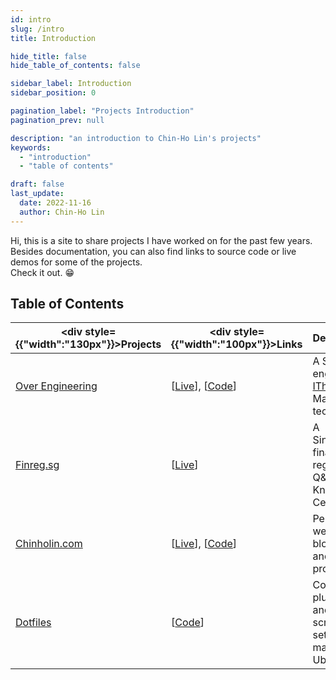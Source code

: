 ```yaml
---
id: intro
slug: /intro
title: Introduction

hide_title: false
hide_table_of_contents: false

sidebar_label: Introduction
sidebar_position: 0

pagination_label: "Projects Introduction"
pagination_prev: null

description: "an introduction to Chin-Ho Lin's projects"
keywords:
  - "introduction"
  - "table of contents"

draft: false
last_update:
  date: 2022-11-16
  author: Chin-Ho Lin
---
```



Hi, this is a site to share projects I have worked on for the past few years.<br />
Besides documentation, you can also find links to source code or live demos for some of the projects.<br />
Check it out. 😁


## Table of Contents
| <div style={{"width":"130px"}}>Projects</div> | <div style={{"width":"100px"}}>Links</div>                       | Description                                                                | Tech Keywords                                             |
|-----------------------------------------------|------------------------------------------------------------------|----------------------------------------------------------------------------|-----------------------------------------------------------|
| [Over Engineering]                            | [[Live][Over Engineering Live]], [[Code][Over Engineering Code]] | A Search engine for [IThome], a Mandarin tech forum.                       | `Meilisearch`, `Flask`, `KeyBERT`, `PostgreSQL`, `fly.io` |
| [Finreg.sg]                                   | [[Live][Finreg.sg Live]]                                         | A Singapore financial regulation Q&A Knowledge Center.                     | `Golang`, `Elasticsearch`, `PostgreSQL`, `SEO`            |
| [Chinholin.com]                               | [[Live][Chinholin.com Live]], [[Code][Chinholin.com Code]]       | Personal website for blog posts and projects.                              | `Docusaurus`, `CSS`                                       |
| [Dotfiles]                                    | [[Code][Dotfiles Code]]                                          | Config files, plugins, and helper scripts for setting up macOS and Ubuntu. | `Zsh`, `Shell Scripting`, `Zinit`, `Emacs Lisp`           |


[Over Engineering]: https://over-engineering-frontend.fly.dev
[Over Engineering Live]: https://over-engineering-frontend.fly.dev
[Over Engineering Code]: https://github.com/over-engineering-run
[IThome]: https://ithelp.ithome.com.tw

[Finreg.sg]: https://finreg.sg
[Finreg.sg Live]: https://finreg.sg

[Chinholin.com]: https://chinholin.com
[Chinholin.com Live]: https://chinholin.com
[Chinholin.com Code]: https://github.com/tainvecs/chinholin

[Dotfiles]: /projects/dotfiles
[Dotfiles Code]: https://github.com/tainvecs/dotfiles
